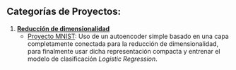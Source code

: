 ## Categorías de Proyectos:

1. **[Reducción de dimensionalidad](./DIMENSIONALITY_REDUCTION)**
   - [Proyecto MNIST](./DIMENSIONALITY_REDUCTION/DimensionalityReduction-MNIST): Uso de un autoencoder simple basado en una capa completamente conectada para la reducción de dimensionalidad, para finalmente usar dicha representación compacta y entrenar el modelo de clasificación *Logistic Regression*.
